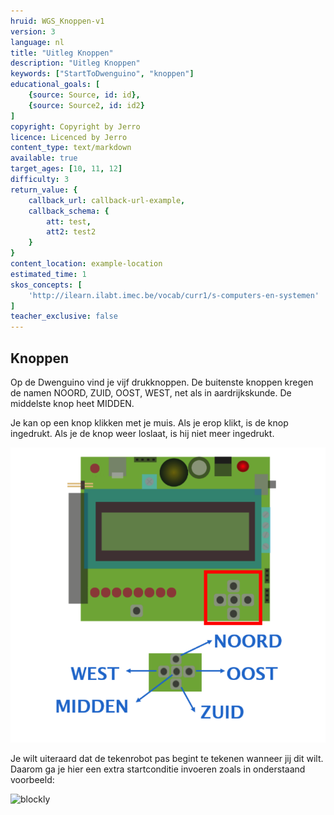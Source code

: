 ```yaml
---
hruid: WGS_Knoppen-v1
version: 3
language: nl
title: "Uitleg Knoppen"
description: "Uitleg Knoppen"
keywords: ["StartToDwenguino", "knoppen"]
educational_goals: [
    {source: Source, id: id}, 
    {source: Source2, id: id2}
]
copyright: Copyright by Jerro
licence: Licenced by Jerro
content_type: text/markdown
available: true
target_ages: [10, 11, 12]
difficulty: 3
return_value: {
    callback_url: callback-url-example,
    callback_schema: {
        att: test,
        att2: test2
    }
}
content_location: example-location
estimated_time: 1
skos_concepts: [
    'http://ilearn.ilabt.imec.be/vocab/curr1/s-computers-en-systemen'
]
teacher_exclusive: false
---
```

## Knoppen

Op de Dwenguino vind je vijf drukknoppen. De buitenste knoppen kregen de namen NOORD, ZUID, OOST, WEST, net als in aardrijkskunde. De middelste knop heet MIDDEN.

Je kan op een knop klikken met je muis. Als je erop klikt, is de knop ingedrukt. Als je de knop weer loslaat, is hij niet meer ingedrukt.  

![](embed/Knoppen.png "Voorbeeld Knoppen")

Je wilt uiteraard dat de tekenrobot pas begint te tekenen wanneer jij dit wilt. Daarom ga je hier een extra startconditie invoeren zoals in onderstaand voorbeeld:

![blockly](@learning-object/KNOP-v1/nl/3)